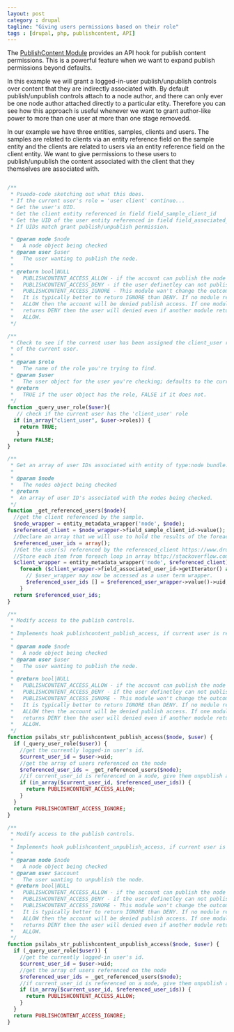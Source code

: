 ```yaml
---
layout: post
category : drupal
tagline: "Giving users permissions based on their role"
tags : [drupal, php, publishcontent, API]
---
```


The [PublishContent Module](http://cgit.drupalcode.org/publishcontent/tree/publishcontent.api.php) provides an API hook for publish content permissions. This is a powerful feature when we want to expand publish permissions beyond defaults.

In this example we will grant a logged-in-user publish/unpublish controls over content that they are indirectly associated with. By default publish/unpublish controls attach to a node author, and there can only ever be one node author attached directly to a particular etity. Therefore you can see how this approach is useful whenever we want to grant author-like power to more than one user at more than one stage removedd.

In our example we have three entities, samples, clients and users. The samples are related to clients via an entity reference field on the sample entity and the clients are related to users via an entity reference field on the client entity. We want to give permissions to these users to publish/unpublish the content associated with the client that they themselves are associated with.

```php

/**
 * Psuedo-code sketching out what this does.
 * If the current user's role = 'user client' continue...
 * Get the user's UID.
 * Get the client entity referenced in field field_sample_client_id
 * Get the UID of the user entity referenced in field field_associated_user_id of the client entity
 * If UIDs match grant publish/unpublish permission.

 * @param node $node
 *   A node object being checked
 * @param user $user
 *   The user wanting to publish the node.
 *
 * @return bool|NULL
 *   PUBLISHCONTENT_ACCESS_ALLOW - if the account can publish the node
 *   PUBLISHCONTENT_ACCESS_DENY - if the user definetley can not publish
 *   PUBLISHCONTENT_ACCESS_IGNORE - This module wan't change the outcome.
 *   It is typically better to return IGNORE than DENY. If no module returns
 *   ALLOW then the account will be denied publish access. If one module
 *   returns DENY then the user will denied even if another module returns
 *   ALLOW.
 */

/**
 * Check to see if the current user has been assigned the client_user role, and get the uid
 * of the current user.
 *
 * @param $role
 *   The name of the role you're trying to find.
 * @param $user
 *   The user object for the user you're checking; defaults to the current user.
 * @return
 *   TRUE if the user object has the role, FALSE if it does not.
 */
function _query_user_role($user){
   // check if the current user has the 'client_user' role
  if (in_array("client_user", $user->roles)) {
    return TRUE;
   }
  return FALSE;
}

/**
 * Get an array of user IDs associated with entity of type:node bundle:sample
 * 
 * @param $node
 *   The nodes object being checked
 * @return
 *  An array of user ID's associated with the nodes being checked.
 */
function _get_referenced_users($node){
  //get the client referenced by the sample.
  $node_wrapper = entity_metadata_wrapper('node', $node);
  $referenced_client = $node_wrapper->field_sample_client_id->value();
  //Declare an array that we will use to hold the results of the foreach loop.
  $referenced_user_ids = array();
  //Get the user(s) referenced by the referenced_client https://www.drupal.org/documentation/entity-metadata-wrappers
  //Store each item from foreach loop in array http://stackoverflow.com/questions/3045619/need-to-store-values-from-foreach-loop-into-array
  $client_wrapper = entity_metadata_wrapper('node', $referenced_client);
    foreach ($client_wrapper->field_associated_user_id->getIterator() as $delta => $referenced_user_wrapper) {
      // $user_wrapper may now be accessed as a user term wrapper.
      $referenced_user_ids [] = $referenced_user_wrapper->value()->uid;
    }
  return $referenced_user_ids;
}

/** 
 * Modify access to the publish controls.
 *
 * Implements hook publishcontent_publish_access, if current user is referenced on a sample give them the ability to publish that sample.
 *
 * @param node $node
 *   A node object being checked
 * @param user $user
 *   The user wanting to publish the node.
 *
 * @return bool|NULL
 *   PUBLISHCONTENT_ACCESS_ALLOW - if the account can publish the node
 *   PUBLISHCONTENT_ACCESS_DENY - if the user definetley can not publish
 *   PUBLISHCONTENT_ACCESS_IGNORE - This module won't change the outcome.
 *   It is typically better to return IGNORE than DENY. If no module returns
 *   ALLOW then the account will be denied publish access. If one module
 *   returns DENY then the user will denied even if another module returns
 *   ALLOW.
 */
function psilabs_str_publishcontent_publish_access($node, $user) {
  if (_query_user_role($user)) {
    //get the currently logged-in user's id.
    $current_user_id = $user->uid;
    //get the array of users referenced on the node
    $referenced_user_ids = _get_referenced_users($node);
    //if current_user_id is referenced on a node, give them unpublish access to that node;
    if (in_array($current_user_id, $referenced_user_ids)) {
      return PUBLISHCONTENT_ACCESS_ALLOW;
    }
  }
  return PUBLISHCONTENT_ACCESS_IGNORE;
}

/**
 * Modify access to the publish controls.
 *
 * Implements hook publishcontent_unpublish_access, if current user is referenced on a sample give them the ability to publish that sample.
 *
 * @param node $node
 *   A node object being checked
 * @param user $account
 *   The user wanting to unpublish the node.
 * @return bool|NULL
 *   PUBLISHCONTENT_ACCESS_ALLOW - if the account can publish the node
 *   PUBLISHCONTENT_ACCESS_DENY - if the user definetley can not publish
 *   PUBLISHCONTENT_ACCESS_IGNORE - This module won't change the outcome.
 *   It is typically better to return IGNORE than DENY. If no module returns
 *   ALLOW then the account will be denied publish access. If one module
 *   returns DENY then the user will denied even if another module returns
 *   ALLOW.
 */
function psilabs_str_publishcontent_unpublish_access($node, $user) {
  if (_query_user_role($user)) {
    //get the currently logged-in user's id.
    $current_user_id = $user->uid;
    //get the array of users referenced on the node
    $referenced_user_ids = _get_referenced_users($node);
    //if current_user_id is referenced on a node, give them unpublish access to that node;
    if (in_array($current_user_id, $referenced_user_ids)) {
      return PUBLISHCONTENT_ACCESS_ALLOW;
    }
  }
  return PUBLISHCONTENT_ACCESS_IGNORE;
}

```
